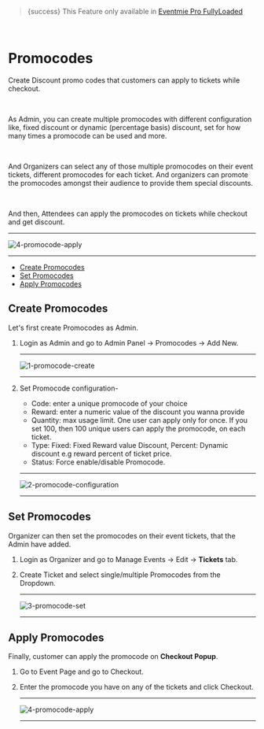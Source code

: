 
>{success} This Feature only available in [Eventmie Pro FullyLoaded](https://classiebit.com/eventmie-pro-fullyloaded)

<br>

# Promocodes

Create Discount promo codes that customers can apply to tickets while checkout.

<br>

As Admin, you can create multiple promocodes with different configuration like, fixed discount or dynamic (percentage basis) discount, set for how many times a promocode can be used and more.

<br>

And Organizers can select any of those multiple promocodes on their event tickets, different promocodes for each ticket. And organizers can promote the promocodes amongst their audience to provide them special discounts.

<br>

And then, Attendees can apply the promocodes on tickets while checkout and get discount.

---

![4-promocode-apply](/images/fullyloaded/4-promocode-apply.webp "4-promocode-apply")

---

- [Create Promocodes](#Create-Promocodes)
- [Set Promocodes](#Set-Promocodes)
- [Apply Promocodes](#Apply-Promocodes)


<a name="Create-Promocodes"></a> 
## Create Promocodes

Let's first create Promocodes as Admin.

1. Login as Admin and go to Admin Panel -> Promocodes -> Add New.

    ---

    ![1-promocode-create](/images/fullyloaded/1-promocode-create.webp "1-promocode-create")

    ---

2. Set Promocode configuration-
    - Code: enter a unique promocode of your choice
    - Reward: enter a numeric value of the discount you wanna provide
    - Quantity: max usage limit. One user can apply only for once. If you set 100, then 100 unique users can apply the promocode, on each ticket.
    - Type: Fixed: Fixed Reward value Discount, Percent: Dynamic discount e.g reward percent of ticket price.
    - Status: Force enable/disable Promocode.

    ---

    ![2-promocode-configuration](/images/fullyloaded/2-promocode-configuration.webp "2-promocode-configuration")

    ---


<a name="Set-Promocodes"></a> 
## Set Promocodes

Organizer can then set the promocodes on their event tickets, that the Admin have added.

1. Login as Organizer and go to Manage Events -> Edit -> **Tickets** tab.
2. Create Ticket and select single/multiple Promocodes from the Dropdown.

    ---

    ![3-promocode-set](/images/fullyloaded/3-promocode-set.webp "3-promocode-set")

    ---


<a name="Apply-Promocodes"></a> 
## Apply Promocodes

Finally, customer can apply the promocode on **Checkout Popup**.

1. Go to Event Page and go to Checkout.
2. Enter the promocode you have on any of the tickets and click Checkout.

    ---

    ![4-promocode-apply](/images/fullyloaded/4-promocode-apply.webp "4-promocode-apply")

    ---
